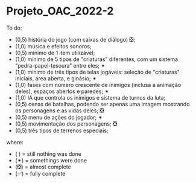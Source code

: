 # Projeto_OAC_2022-2
To do:
* (0,5) história do jogo (com caixas de diálogo) ❎;
* (1,0) música e efeitos sonoros; 
* (0,5) mínimo de 1 item utilizável;
* (1,0) mínimo de 5 tipos de "criaturas" diferentes, com um sistema “pedra-papel-tesoura” entre eles; ✴
* (1,0) mínimo de três tipos de telas jogáveis: seleção de "criaturas" iniciais, área aberta, e ginásio; ✴
* (1,0) fases com número crescente de inimigos (inclusa a animação deles), espaços abertos e paredes; ✴
* (1,0) IA que controla os inimigos e sistema de turnos da luta;
* (0,5) cenas de batalhas, podendo ser apenas uma imagem mostrando os personagens e as vidas deles; ❎
* (0,5) menu de ações do jogador; ✴
* (0,5) movimentação dos personagens; ❎
* (0,5) três tipos de terrenos especiais;

where:
* ( ) = still nothing was done
* (✴) = somethings were done
* (❎) = almost complete
* (✅) = fully complete
